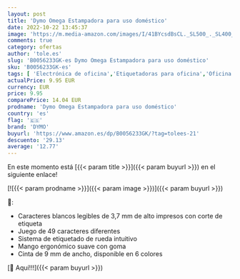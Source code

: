 ```yaml
---
layout: post
title: 'Dymo Omega Estampadora para uso doméstico'
date: 2022-10-22 13:45:37
image: 'https://m.media-amazon.com/images/I/41BYcsdBsCL._SL500_._SL400_.jpg'
comments: true
category: ofertas
author: 'tole.es'
slug: 'B0056233GK-es Dymo Omega Estampadora para uso doméstico'
sku: 'B0056233GK-es'
tags: [ 'Electrónica de oficina','Etiquetadoras para oficina','Oficina y papelería','dymo','🇪🇸', ]
actualPrice: 9.95 EUR
currency: EUR
price: 9.95
comparePrice: 14.04 EUR
prodname: 'Dymo Omega Estampadora para uso doméstico'
country: 'es'
flag: '🇪🇸'
brand: 'DYMO'
buyurl: 'https://www.amazon.es/dp/B0056233GK/?tag=tolees-21'
descuento: '29.13'
average: '12.77'
---
```


En este momento está [{{< param title >}}]({{< param buyurl >}}) en el siguiente enlace!

[![{{< param prodname >}}]({{< param image >}})]({{< param buyurl >}})

🔎:

- Caracteres blancos legibles de 3,7 mm de alto impresos con corte de etiqueta
- Juego de 49 caracteres diferentes
- Sistema de etiquetado de rueda intuitivo
- Mango ergonómico suave con goma
- Cinta de 9 mm de ancho, disponible en 6 colores

[🛒 Aquí!!!]({{< param buyurl >}})
